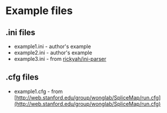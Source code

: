 Example files
=============

## .ini files

* example1.ini - author's example
* example2.ini - author's example
* example3.ini - from [rickyah/ini-parser](https://github.com/rickyah/ini-parser/blob/development/src/INIFileParser.Example/TestIniFile.ini)

## .cfg files

* example1.cfg - from [http://web.stanford.edu/group/wonglab/SpliceMap/run.cfg](http://web.stanford.edu/group/wonglab/SpliceMap/run.cfg)
